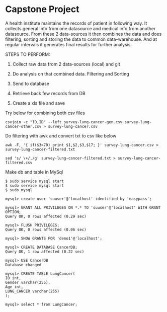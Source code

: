 # Capstone Project

A health institute maintains the records of patient in following way. It collects general info from one datasource and medical info from another datasource. From these 2 data-sources it then combines the data and does filtering, sorting and storing  the data to common data-warehouse. And at regular intervals it generates final results for further analysis

STEPS TO PERFORM: 

1. Collect raw data from 2 data-sources (local) and git

2. Do analysis on that combined data. Filtering and Sorting

3. Send to database

4. Retrieve back few records from DB

5. Create a xls file and save


Try below for combining both csv files

`csvjoin -c "ID,ID" --left survey-lung-cancer-gen.csv survey-lung-cancer-other.csv > survey-lung-cancer.csv`


Do filtering with awk and convert txt to csv like below

`awk -F, '{ if($3>70) print $1,$2,$3,$17; }' survey-lung-cancer.csv > survey-lung-cancer-filtered.txt`

`sed 's/ \+/,/g' survey-lung-cancer-filtered.txt > survey-lung-cancer-filtered.csv`


Make db and table in MySql

```
$ sudo service mysql start
$ sudo service mysql start
$ sudo mysql

mysql> create user 'suuser'@'localhost' identified by 'easypass';

mysql> GRANT ALL PRIVILEGES ON *.* TO 'suuser'@'localhost' WITH GRANT OPTION;
Query OK, 0 rows affected (0.29 sec)

mysql> FLUSH PRIVILEGES;
Query OK, 0 rows affected (0.06 sec)

mysql> SHOW GRANTS FOR 'demo1'@'localhost';

mysql> CREATE DATABASE CancerDB;
Query OK, 1 row affected (0.22 sec)

mysql> USE CancerDB
Database changed

mysql> CREATE TABLE LungCancer(
ID int,
Gender varchar(255),
Age int,
LUNG_CANCER varchar(255)
);

mysql> select * from LungCancer;
```

